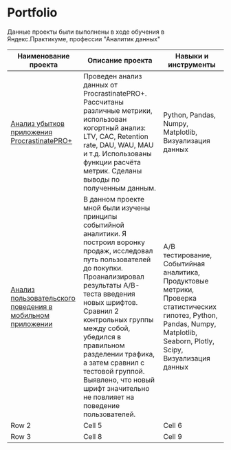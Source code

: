 # Portfolio
Данные проекты были выполнены в ходе обучения в Яндекс.Практикуме, профессии "Аналитик данных"

| Наименование проекта | Описание проекта | Навыки и инструменты |
|----------|----------|----------|
| [Анализ убытков приложения ProcrastinatePRO+](https://github.com/Nikolay-Karpov/Portfolio/tree/main/Analysis_of_business_indicators)   | Проведен анализ данных от ProcrastinatePRO+. Рассчитаны различные метрики, использован когортный анализ: LTV, CAC, Retention rate, DAU, WAU, MAU и т.д. Использованы  функции расчёта метрик. Сделаны выводы по полученным данным.  | Python, Pandas, Numpy, Matplotlib, Визуализация данных |
| [Анализ пользовательского поведения в мобильном приложении](https:) | В данном проекте мной были изучены принципы событийной аналитики. Я построил воронку продаж, исследовал путь пользователей до покупки. Проанализировал результаты A/B-теста введения новых шрифтов. Сравнил 2 контрольных группы между собой, убедился в правильном разделении трафика, а затем сравнил с тестовой группой. Выявлено, что новый шрифт значительно не повлияет на поведение пользователей. | А/В тестирование, Событийная аналитика, Продуктовые метрики, Проверка статистических гипотез, Python, Pandas, Numpy, Matplotlib, Seaborn, Plotly, Scipy,  Визуализация данных |
| Row 2    | Cell 5   | Cell 6   |
| Row 3    | Cell 8   | Cell 9   |
